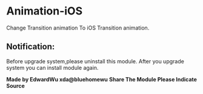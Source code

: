 # Animation-iOS
Change Transition animation To iOS Transition animation.

## Notification:
Before upgrade system,please uninstall this module.
After you upgrade system you can install module again.

**Made by EdwardWu   xda@bluehomewu**
**Share The Module Please Indicate Source**
